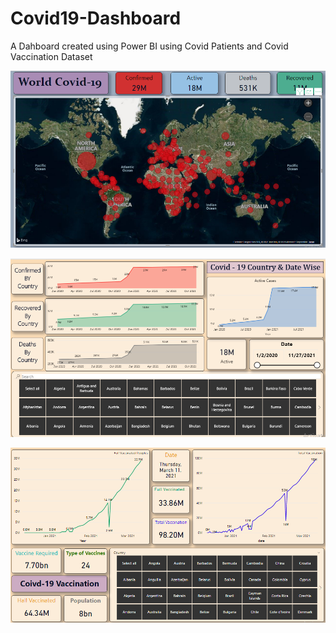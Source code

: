 # Covid19-Dashboard
A Dahboard created using Power BI using Covid Patients and Covid Vaccination Dataset

![Dashboard 1](https://github.com/Champion8952/Covid19-Dashboard/blob/main/Dashboard%20Images/World%20Dashboard1.png)

![Dashboard 2](https://github.com/Champion8952/Covid19-Dashboard/blob/main/Dashboard%20Images/World%20Dashboard2.png)

![Dashboard 3](https://github.com/Champion8952/Covid19-Dashboard/blob/main/Dashboard%20Images/World%20Dashboard3.png)
